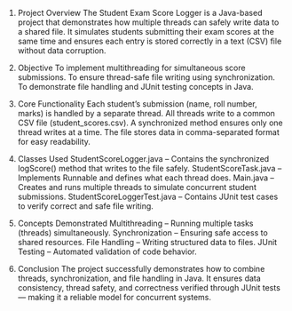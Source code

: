 1. Project Overview
The Student Exam Score Logger is a Java-based project that demonstrates how multiple threads can safely write data to a shared file.
It simulates students submitting their exam scores at the same time and ensures each entry is stored correctly in a text (CSV) file without data corruption.

 2. Objective
To implement multithreading for simultaneous score submissions.
To ensure thread-safe file writing using synchronization.
To demonstrate file handling and JUnit testing concepts in Java.

3. Core Functionality
Each student’s submission (name, roll number, marks) is handled by a separate thread.
All threads write to a common CSV file (student_scores.csv).
A synchronized method ensures only one thread writes at a time.
The file stores data in comma-separated format for easy readability.

 4. Classes Used
StudentScoreLogger.java – Contains the synchronized logScore() method that writes to the file safely.
StudentScoreTask.java – Implements Runnable and defines what each thread does.
Main.java – Creates and runs multiple threads to simulate concurrent student submissions.
StudentScoreLoggerTest.java – Contains JUnit test cases to verify correct and safe file writing.

5. Concepts Demonstrated
Multithreading – Running multiple tasks (threads) simultaneously.
Synchronization – Ensuring safe access to shared resources.
File Handling – Writing structured data to files.
JUnit Testing – Automated validation of code behavior.

6. Conclusion
The project successfully demonstrates how to combine threads, synchronization, and file handling in Java.
It ensures data consistency, thread safety, and correctness verified through JUnit tests — making it a reliable model for concurrent systems.
